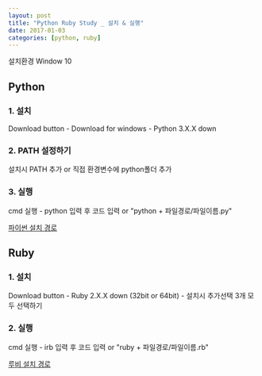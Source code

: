 ```yaml
---
layout: post
title: "Python Ruby Study _ 설치 & 실행"
date: 2017-01-03
categories: [python, ruby]
---
```


설치환경 Window 10

## Python


### 1. 설치
Download button - Download for windows - Python 3.X.X down

### 2. PATH 설정하기
설치시 PATH 추가 or 직접 환경변수에 python폴더 추가

### 3. 실행
cmd 실행 - python 입력 후 코드 입력 or "python + 파일경로/파일이름.py"

[파이썬 설치 경로](https://www.python.org/downloads/windows/)



## Ruby


### 1. 설치
Download button - Ruby 2.X.X down (32bit or 64bit) - 설치시 추가선택 3개 모두 선택하기

### 2. 실행
cmd 실행 - irb 입력 후 코드 입력 or "ruby + 파일경로/파일이름.rb"

[루비 설치 경로](http://rubyinstaller.org/)
